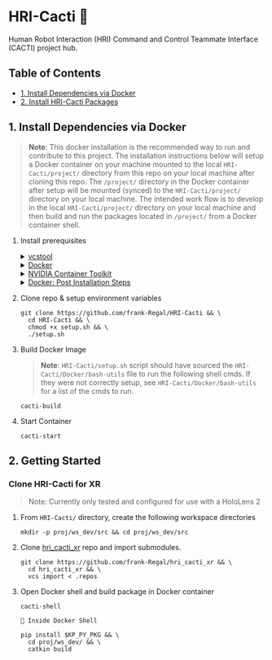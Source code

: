 # HRI-Cacti :cactus:
Human Robot Interaction (HRI) Command and Control Teammate Interface (CACTI) project hub.

## Table of Contents
   * [1. Install Dependencies via Docker](#1-install-dependencies-via-docker)
   * [2. Install HRI-Cacti Packages]()

## 1. Install Dependencies via Docker
> **Note**: This docker installation is the recommended way to run and contribute to this project. The installation instructions below will setup a Docker container on your machine mounted to the local `HRI-Cacti/project/` directory from this repo on your local machine after cloning this repo. The `/project/` directory in the Docker container after setup will be mounted (synced) to the `HRI-Cacti/project/` directory on your local machine. The intended work flow is to develop in the local `HRI-Cacti/project/` directory on your local machine and then build and run the packages located in `/project/` from a Docker container shell.
  1. Install prerequisites
      <details>
      <summary><a href="https://github.com/dirk-thomas/vcstool">vcstool</a></summary>
      <br>
    
      ```shell
      sudo apt install python3-vcstool
      ```
      </details>
      <details>
      <summary><a href="https://docs.docker.com/engine/install/ubuntu/">Docker</a></summary>
      https://docs.docker.com/engine/install/ubuntu/
      </details>
      <details>
      <summary><a href="https://docs.nvidia.com/datacenter/cloud-native/container-toolkit/1.14.5/install-guide.html">NVIDIA Container Toolkit</a></summary>
      https://docs.nvidia.com/datacenter/cloud-native/container-toolkit/1.14.5/install-guide.html
      </details>
      <details>
      <summary><a href="https://docs.docker.com/engine/install/linux-postinstall/">Docker: Post Installation Steps</a></summary>
      https://docs.docker.com/engine/install/linux-postinstall/
      </details>
  3. Clone repo & setup environment variables
     ```shell
     git clone https://github.com/frank-Regal/HRI-Cacti && \
       cd HRI-Cacti && \
       chmod +x setup.sh && \
       ./setup.sh
     ```
  4. Build Docker Image
     >**Note**: `HRI-Cacti/setup.sh` script should have sourced the `HRI-Cacti/Docker/bash-utils` file to run the following shell cmds. If they were not correctly setup, see `HRI-Cacti/Docker/bash-utils` for a list of the cmds to run.
     ```shell
     cacti-build
     ```
  6. Start Container
     ```shell
     cacti-start
     ```

## 2. Getting Started
### Clone HRI-Cacti for XR
> Note: Currently only tested and configured for use with a HoloLens 2
  1. From `HRI-Cacti/` directory, create the following workspace directories
       ```shell
       mkdir -p proj/ws_dev/src && cd proj/ws_dev/src
       ```
  2. Clone [hri_cacti_xr](https://github.com/frank-Regal/hri_cacti_xr) repo and import submodules.
       ```shell
       git clone https://github.com/frank-Regal/hri_cacti_xr && \
         cd hri_cacti_xr && \
         vcs import < .repos
       ```
  2. Open Docker shell and build package in Docker container
       ```shell
       cacti-shell
       ```
       `🐋 Inside Docker Shell`
       ```shell
       pip install $KP_PY_PKG && \
         cd proj/ws_dev/ && \
         catkin build
       ```
        
